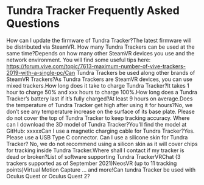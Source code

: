 # Tundra Tracker Frequently Asked Questions

How can I update the firmware of Tundra Tracker?The latest firmware will be distributed via SteamVR. How many Tundra Trackers can be used at the same time?Depends on how many other SteamVR devices you use and the network environment. You will find some useful tips here: https://forum.vive.com/topic/7613-maximum-number-of-vive-trackers-2019-with-a-single-pc/Can Tundra Trackers be used along other brands of SteamVR Trackers?As Tundra Trackers are SteamVR devices, you can use mixed trackers.How long does it take to charge Tundra Tracker?It takes 1 hour to charge 50% and xxx hours to charge 100%.How long does a Tundra Tracker’s battery last if it’s fully charged?At least 9 hours on average.Does the temperature of Tundra Tracker get high after using it for hours?No, we don’t see any temperature increase on the surface of its base plate. Please do not cover the top of Tundra Tracker to keep tracking accuracy.  Where can I download the 3D model of Tundra Tracker?You’ll find the model at GitHub: xxxxxCan I use a magnetic charging cable for Tundra Tracker?Yes. Please use a USB Type C connector. Can I use a silicone skin for Tundra Tracker? No, we do not recommend using a silicon skin as it will cover chips for tracking inside Tundra Tracker.Where shall I contact if my tracker is dead or broken?List of software supporting Tundra TrackerVRChat (3 trackers supported as of September 2021)NeosVR (up to 11 tracking points)Virtual Motion Capture … and more!Can tundra Tracker be used with Oculus Quest or Oculus Quest 2?